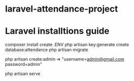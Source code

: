 # laravel-attendance-project

# Laravel installtions guide

composer install
create .ENV
php artisan key:generate
create database:attendance
php artisan migrate

php artisan create:admin  => "username=admin@gmail.com password=admin"

php artisan serve
